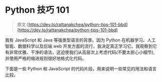 # Python 技巧 101

> 原文:[https://dev.to/rattanakchea/python-tips-101-bbd](https://dev.to/rattanakchea/python-tips-101-bbd)

我有 JavaScript 和 Java 等强类型语言的背景。因为 Python 在机器学习、人工智能、数据科学以及后端 web 开发方面的流行，我决定真正学习它。我观察到它有非常优雅、干净的语法，这迫使我们从高层次上考虑代码(不要太担心小细节),并使用严格的缩进规则很好地格式化代码。

下面是一些 Python 和 JavaScript 的代码片段，用来说明一些常见的用法和语言比较。